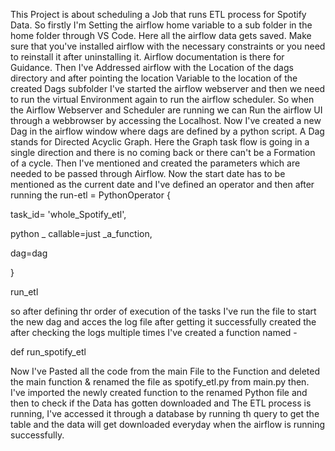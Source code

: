 This Project is about scheduling a Job that runs ETL process for  Spotify Data. So firstly I'm Setting the airflow home variable to a sub folder in the home folder through VS Code. Here all the airflow data gets saved. Make sure that you've installed airflow with the necessary constraints or you need to reinstall it after uninstalling it. Airflow documentation is there for Guidance. Then I've Addressed airflow with the Location of the dags directory and after pointing the location Variable to the location of the created Dags subfolder I've started the airflow webserver and then we need to run the virtual Environment again to run the airflow scheduler. So when the Airflow Webserver and Scheduler are running we can Run the airflow UI through a webbrowser by accessing the Localhost. Now I've created a new Dag in the airflow window where dags are defined by a python script. A Dag stands for Directed Acyclic Graph. Here the Graph task flow is going in a single direction  and there is no coming back or there can't be a Formation of a cycle. Then I've mentioned and created the parameters which are needed to be passed through Airflow. Now the start date has to be mentioned as the current date and I've defined an operator and then after running the run-etl = PythonOperator {

task_id= 'whole_Spotify_etl',

python _ callable=just _a_function,

dag=dag

}

run_etl 

so after defining thr order of execution of the tasks I've run the file to start the new dag and acces the log file after getting it successfully created the after checking the logs multiple times I've created a function named -

def run_spotify_etl 

Now I've Pasted all the code from  the main File to the Function and deleted the main function & renamed the file as spotify_etl.py
from main.py then. I've imported the newly created function to the renamed  Python file and then to check if the Data has gotten downloaded and The ETL process is running, I've accessed it through a database by running th query to get the table and the data will get downloaded everyday when the airflow is running successfully.
